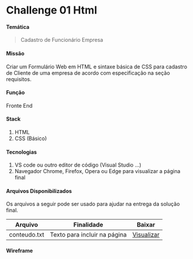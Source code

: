 # Challenge 01 Html

#### Temática

> Cadastro de Funcionário Empresa 

#### Missão
Criar um Formulário Web em HTML e sintaxe básica de CSS para cadastro de Cliente de uma empresa de acordo com especificação na seção requisitos.

#### Função
Fronte End

#### Stack
1. HTML
2. CSS (Básico)

#### Tecnologias 
1. VS code ou outro editor de código (Visual Studio ...)
2. Navegador Chrome, Firefox, Opera ou Edge para visualizar a página final


#### Arquivos Disponibilizados
Os arquivos a seguir pode ser usado para ajudar na entrega da solução final.

| Arquivo  | Finalidade | Baixar |
| ------------- | ------------- | ------------- |
| conteudo.txt  | Texto para incluir na página  | [Visualizar ](/HTML/ArquivosAuxiliar/01Html_conteudo.txt)

#### Wireframe